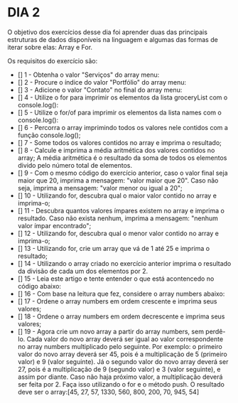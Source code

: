 # DIA 2

O objetivo dos exercícios desse dia foi aprender duas das principais estruturas de dados disponíveis na linguagem e algumas das formas de iterar sobre elas: Array e For.

Os requisitos do exercício são:

- [] 1 - Obtenha o valor "Serviços" do array menu:
- [] 2 - Procure o índice do valor "Portfólio" do array menu:
- [] 3 - Adicione o valor "Contato" no final do array menu:
- [] 4 - Utilize o for para imprimir os elementos da lista groceryList com o console.log():
- [] 5 - Utilize o for/of para imprimir os elementos da lista names com o console.log():
- [] 6 - Percorra o array imprimindo todos os valores nele contidos com a função console.log();
- [] 7 - Some todos os valores contidos no array e imprima o resultado;
- [] 8 - Calcule e imprima a média aritmética dos valores contidos no array; A média aritmética é o resultado da soma de todos os elementos divido pelo número total de elementos.
- [] 9 - Com o mesmo código do exercício anterior, caso o valor final seja maior que 20, imprima a mensagem: "valor maior que 20". Caso não seja, imprima a mensagem: "valor menor ou igual a 20";
- [] 10 - Utilizando for, descubra qual o maior valor contido no array e imprima-o;
- [] 11 - Descubra quantos valores ímpares existem no array e imprima o resultado. Caso não exista nenhum, imprima a mensagem: "nenhum valor ímpar encontrado";
- [] 12 - Utilizando for, descubra qual o menor valor contido no array e imprima-o;
- [] 13 - Utilizando for, crie um array que vá de 1 até 25 e imprima o resultado;
- [] 14 - Utilizando o array criado no exercício anterior imprima o resultado da divisão de cada um dos elementos por 2.
- [] 15 - Leia este artigo e tente entender o que está acontencedo no código abaixo:
- [] 16 - Com base na leitura que fez, considere o array numbers abaixo:
- [] 17 - Ordene o array numbers em ordem crescente e imprima seus valores;
- [] 18 - Ordene o array numbers em ordem decrescente e imprima seus valores;
- [] 19 - Agora crie um novo array a partir do array numbers, sem perdê-lo. Cada valor do novo array deverá ser igual ao valor correspondente no array numbers multiplicado pelo seguinte. Por exemplo: o primeiro valor do novo array deverá ser 45, pois é a multiplicação de 5 (primeiro valor) e 9 (valor seguinte). Já o segundo valor do novo array deverá ser 27, pois é a multiplicação de 9 (segundo valor) e 3 (valor seguinte), e assim por diante. Caso não haja próximo valor, a multiplicação deverá ser feita por 2. Faça isso utilizando o for e o método push. O resultado deve ser o array:[45, 27, 57, 1330, 560, 800, 200, 70, 945, 54]

